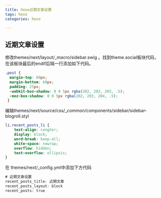 ```yaml
---
title: hexo近期文章设置
tags: hexo
categories: hexo

---
```


## <span id="inline-blue">近期文章设置</span>
修改themes/next/layout/_macro/sidebar.swig 。找到theme.social板块代码，在该板块最后的endif后隔一行添加如下代码。
```css
.post {
  margin-top: 60px;
  margin-bottom: 60px;
  padding: 25px;
  -webkit-box-shadow: 0 0 5px rgba(202, 203, 203, .5);
  -moz-box-shadow: 0 0 5px rgba(202, 203, 204, .5);
 }
```

编辑themes/next/source/css/_common/components/sidebar/sidebar-blogroll.styl

```css
li.recent_posts_li {
    text-align: cengter;
    display: block;
    word-break: keep-all;
    white-space: nowrap;
    overflow: hidden;
    text-overflow: ellipsis;
}
```

在 themes/next/_config.yml中添加下方代码

```css
# 近期文章设置
recent_posts_title: 近期文章
recent_posts_layout: block
recent_posts: true
```







